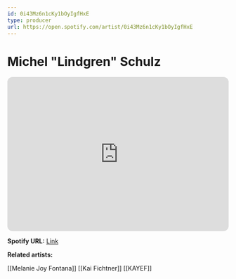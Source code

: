 ```yaml
---
id: 0i43Mz6n1cKy1bOyIgfHxE
type: producer
url: https://open.spotify.com/artist/0i43Mz6n1cKy1bOyIgfHxE
---
```

# Michel "Lindgren" Schulz

<iframe style="border-radius:12px" src="https://open.spotify.com/embed/artist/0i43Mz6n1cKy1bOyIgfHxE" width="100%" height="352" frameBorder="0" allowfullscreen="" allow="autoplay; clipboard-write; encrypted-media; fullscreen; picture-in-picture" loading="lazy"></iframe>

**Spotify URL:** [Link](https://open.spotify.com/artist/0i43Mz6n1cKy1bOyIgfHxE)

**Related artists:**

[[Melanie Joy Fontana]]
[[Kai Fichtner]]
[[KAYEF]]
